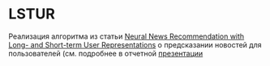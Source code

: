 # LSTUR
Реализация алгоритма из статьи [Neural News Recommendation with Long- and Short-term User Representations](https://www.aclweb.org/anthology/P19-1033.pdf) о предсказании новостей для пользователей (см. подробнее в отчетной [презентации](https://docs.google.com/presentation/d/1SR1_QRl47xtMLH6hEpXZ8Oh06visvQISECldGLwwgYs/edit#slide=id.p)
